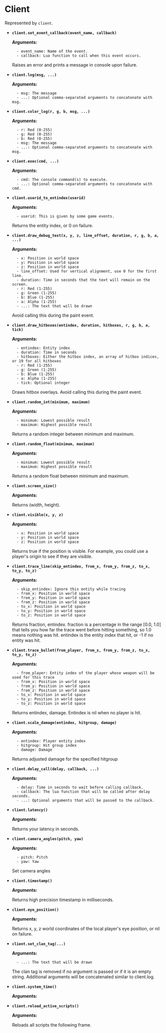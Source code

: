 # Client

Represented by `client`.

* **`client.set_event_callback(event_name, callback)`**
	
	**Arguments:**
	
		- event_name: Name of the event.
		- callback: Lua function to call when this event occurs.
	
	Raises an error and prints a message in console upon failure.
	

* **`client.log(msg, ...)`**
	
	**Arguments:**
	
		- msg: The message
		- ...: Optional comma-separated arguments to concatenate with msg.
	

* **`client.color_log(r, g, b, msg, ...)`**
	
	**Arguments:**
	
		- r: Red (0-255)
		- g: Red (0-255)
		- b: Red (0-255)
		- msg: The message
		- ...: Optional comma-separated arguments to concatenate with msg.
	

* **`client.exec(cmd, ...)`**
	
	**Arguments:**
	
		- cmd: The console command(s) to execute.
		- ...: Optional comma-separated arguments to concatenate with cmd.
	

* **`client.userid_to_entindex(userid)`**
	
	**Arguments:**
	
		- userid: This is given by some game events.
	
	Returns the entity index, or 0 on failure.
	

* **`client.draw_debug_text(x, y, z, line_offset, duration, r, g, b, a, ...)`**
	
	**Arguments:**
	
		- x: Position in world space
		- y: Position in world space
		- z: Position in world space
		- line_offset: Used for vertical alignment, use 0 for the first line.
		- duration: Time in seconds that the text will remain on the screen.
		- r: Red (1-255)
		- g: Green (1-255)
		- b: Blue (1-255)
		- a: Alpha (1-255)
		- ...: The text that will be drawn
	
	Avoid calling this during the paint event.
	

* **`client.draw_hitboxes(entindex, duration, hitboxes, r, g, b, a, tick)`**
	
	**Arguments:**
	
		- entindex: Entity index
		- duration: Time in seconds
		- hitboxes: Either the hitbox index, an array of hitbox indices, or 19 for all hitboxes
		- r: Red (1-255)
		- g: Green (1-255)
		- b: Blue (1-255)
		- a: Alpha (1-255)
		- tick: Optional integer
	
	Draws hitbox overlays. Avoid calling this during the paint event.
	

* **`client.random_int(minimum, maximum)`**
	
	**Arguments:**
	
		- minimum: Lowest possible result
		- maximum: Highest possible result
	
	Returns a random integer between minimum and maximum.
	

* **`client.random_float(minimum, maximum)`**
	
	**Arguments:**
	
		- minimum: Lowest possible result
		- maximum: Highest possible result
	
	Returns a random float between minimum and maximum.
	

* **`client.screen_size()`**
	
	**Arguments:**
	
	
	Returns (width, height).
	

* **`client.visible(x, y, z)`**
	
	**Arguments:**
	
		- x: Position in world space
		- y: Position in world space
		- z: Position in world space
	
	Returns true if the position is visible. For example, you could use a player's origin to see if they are visible.
	

* **`client.trace_line(skip_entindex, from_x, from_y, from_z, to_x, to_y, to_z)`**
	
	**Arguments:**
	
		- skip_entindex: Ignore this entity while tracing
		- from_x: Position in world space
		- from_y: Position in world space
		- from_z: Position in world space
		- to_x: Position in world space
		- to_y: Position in world space
		- to_z: Position in world space
	
	Returns fraction, entindex. fraction is a percentage in the range [0.0, 1.0] that tells you how far the trace went before hitting something, so 1.0 means nothing was hit. entindex is the entity index that hit, or -1 if no entity was hit.
	

* **`client.trace_bullet(from_player, from_x, from_y, from_z, to_x, to_y, to_z)`**
	
	**Arguments:**
	
		- from_player: Entity index of the player whose weapon will be used for this trace
		- from_x: Position in world space
		- from_y: Position in world space
		- from_z: Position in world space
		- to_x: Position in world space
		- to_y: Position in world space
		- to_z: Position in world space
	
	Returns entindex, damage. Entindex is nil when no player is hit.
	

* **`client.scale_damage(entindex, hitgroup, damage)`**
	
	**Arguments:**
	
		- entindex: Player entity index
		- hitgroup: Hit group index
		- damage: Damage
	
	Returns adjusted damage for the specified hitgroup
	

* **`client.delay_call(delay, callback, ...)`**
	
	**Arguments:**
	
		- delay: Time in seconds to wait before calling callback.
		- callback: The lua function that will be called after delay seconds.
		- ...: Optional arguments that will be passed to the callback.
	

* **`client.latency()`**
	
	**Arguments:**
	
	
	Returns your latency in seconds.
	

* **`client.camera_angles(pitch, yaw)`**
	
	**Arguments:**
	
		- pitch: Pitch
		- yaw: Yaw
	
	Set camera angles
	

* **`client.timestamp()`**
	
	**Arguments:**
	
	
	Returns high precision timestamp in milliseconds.
	

* **`client.eye_position()`**
	
	**Arguments:**
	
	
	Returns x, y, z world coordinates of the local player's eye position, or nil on failure.
	

* **`client.set_clan_tag(...)`**
	
	**Arguments:**
	
		- ...: The text that will be drawn
	
	The clan tag is removed if no argument is passed or if it is an empty string. Additional arguments will be concatenated similar to client.log.
	

* **`client.system_time()`**
	
	**Arguments:**
	
	

* **`client.reload_active_scripts()`**
	
	**Arguments:**
	
	
	Reloads all scripts the following frame.
	
